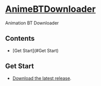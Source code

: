 # [AnimeBTDownloader](https://github.com/blake31113/AnimeBTDownloader)

Animation BT Downloader

## Contents
 - [Get Start](#Get Start)

## Get Start

- [Download the latest release](https://github.com/blake31113/AnimeBTDownloader/raw/master/AnimeBTDownloader_ver1.0.0.zip).
